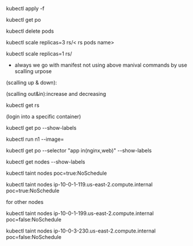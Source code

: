 
kubectl apply -f <filename>

kubectl get po

kubectl delete pods <pod name1> <pod2> <pod3>

kubectl scale replicas=3 rs/< rs pods name>

kubectl scale replicas=1 rs/<rs pods name>

* always we go with manifest not using above manival commands by use scalling urpose

(scalling up & down):

(scalling out&in):increase and decreasing

kubectl get rs

(login into a specific container)

kubectl get po --show-labels

kubectl run n1 --image=<labels>

kubectl  get po --selector "app in(nginx,web)" --show-labels

kubectl get nodes --show-labels

kubectl taint nodes <node-name> poc=true:NoSchedule

kubectl taint nodes ip-10-0-1-119.us-east-2.compute.internal poc=true:NoSchedule

for other nodes

kubectl taint nodes ip-10-0-1-199.us-east-2.compute.internal poc=false:NoSchedule

kubectl taint nodes ip-10-0-3-230.us-east-2.compute.internal poc=false:NoSchedule

